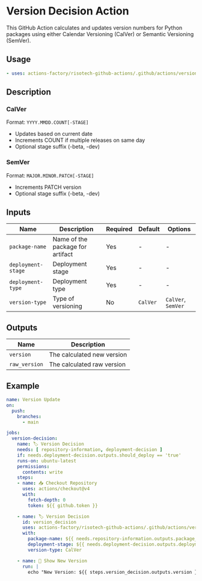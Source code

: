 # Version Decision Action

This GitHub Action calculates and updates version numbers for Python packages using either Calendar Versioning (CalVer) or Semantic Versioning (SemVer).

## Usage

```yaml
- uses: actions-factory/risotech-github-actions/.github/actions/version-decision@main
```

## Description

### CalVer

Format: `YYYY.MMDD.COUNT[-STAGE]`

- Updates based on current date
- Increments COUNT if multiple releases on same day
- Optional stage suffix (-beta, -dev)

### SemVer

Format: `MAJOR.MINOR.PATCH[-STAGE]`

- Increments PATCH version
- Optional stage suffix (-beta, -dev)

## Inputs

| Name | Description | Required | Default | Options |
|------|-------------|----------|---------|----------|
| `package-name` | Name of the package for artifact | Yes | - | - |
| `deployment-stage` | Deployment stage | Yes | - | - |
| `deployment-type` | Deployment type | Yes | - | - |
| `version-type` | Type of versioning | No | `CalVer` | `CalVer`, `SemVer` |

## Outputs

| Name | Description |
|------|-------------|
| `version` | The calculated new version |
| `raw_version` | The calculated raw version |

## Example

```yaml
name: Version Update
on:
  push:
    branches:
      - main

jobs:
  version-decision:
    name: 🏷️ Version Decision
    needs: [ repository-information, deployment-decision ]
    if: needs.deployment-decision.outputs.should_deploy == 'true'
    runs-on: ubuntu-latest
    permissions:
      contents: write
    steps:
    - name: 📥 Checkout Repository
      uses: actions/checkout@v4
      with:
        fetch-depth: 0
        token: ${{ github.token }}

    - name: 🏷️ Version Decision
      id: version_decision
      uses: actions-factory/risotech-github-actions/.github/actions/version-decision@main
      with:
        package-name: ${{ needs.repository-information.outputs.package_name }}
        deployment-stage: ${{ needs.deployment-decision.outputs.deployment_stage }}
        version-type: CalVer

    - name: 📢 Show New Version
      run: |
        echo "New Version: ${{ steps.version_decision.outputs.version }}"
```
